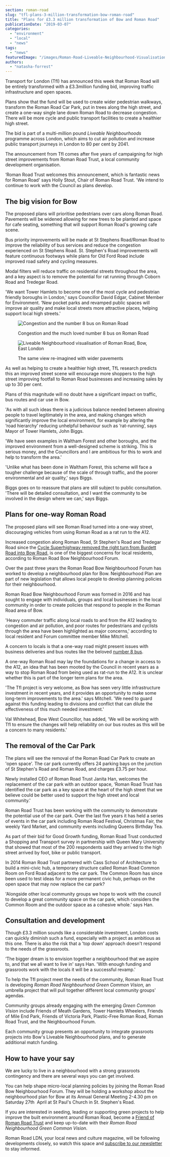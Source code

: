 ```yaml
---
section: roman-road
slug: "tfl-plans-3-million-transformation-bow-roman-road"
title: "Plans for £3.3 million transformation of Bow and Roman Road"
publicationDate: "2019-03-07"
categories: 
  - "environment"
  - "local"
  - "news"
tags: 
  - "news"
featuredImage: "/images/Roman-Road-Liveable-Neighbourhood-Visualisation.jpg"
authors: 
  - "natasha-forrest"
---
```


Transport for London (Tfl) has announced this week that Roman Road will be entirely transformed with a £3.3million funding bid, improving traffic infrastructure and open spaces.

Plans show that the fund will be used to create wider pedestrian walkways, transform the Roman Road Car Park, put in trees along the high street, and create a one-way single lane down Roman Road to decrease congestion. There will be more cycle and public transport facilities to create a healthier high street.

The bid is part of a multi-million pound _Liveable Neighbourhoods_ programme across London, which aims to cut air pollution and increase public transport journeys in London to 80 per cent by 2041.

The announcement from Tfl comes after five years of campaigning for high street improvements from Roman Road Trust, a local community development organisation.

‘Roman Road Trust welcomes this announcement, which is fantastic news for Roman Road' says Holly Stout, Chair of Roman Road Trust. 'We intend to continue to work with the Council as plans develop.  

## The big vision for Bow

The proposed plans will prioritise pedestrians over cars along Roman Road. Pavements will be widened allowing for new trees to be planted and space for cafe seating, something that will support Roman Road's growing cafe scene.

Bus priority improvements will be made at St Stephens Road/Roman Road to improve the reliability of bus services and reduce the congestion experienced on St Stephens Road. St. Stephen's Road improvements will feature continuous footways while plans for Old Ford Road include improved road safety and cycling measures.

Modal filters will reduce traffic on residential streets throughout the area, and a key aspect is to remove the potential for rat running through Coborn Road and Tredegar Road.

'We want Tower Hamlets to become one of the most cycle and pedestrian friendly boroughs in London,' says Councillor David Edgar, Cabinet Member for Environment. ‘New pocket parks and revamped public spaces will improve air quality and make local streets more attractive places, helping support local high streets.'  

<figure>

![Congestion and the number 8 bus on Roman Road](/images/Roman-Road-traffic-1024x683.jpg)

<figcaption>

Congestion and the much loved number 8 bus on Roman Road

</figcaption>

</figure>

<figure>

![Liveable Neighbourhood visualisation of Roman Road, Bow, East London](/images/Roman-Road-Liveable-Neighbourhood-Visualisation-1024x683.jpg)

<figcaption>

The same view re-imagined with wider pavements

</figcaption>

</figure>

As well as helping to create a healthier high street, TfL research predicts this an improved street scene will encourage more shoppers to the high street improving footfall to Roman Road businesses and increasing sales by up to 30 per cent.  

Plans of this magnitude will no doubt have a significant impact on traffic, bus routes and car use in Bow.

'As with all such ideas there is a judicious balance needed between allowing people to travel legitimately in the area, and making changes which significantly improve the local environment, for example by altering the ‘road hierarchy’ reducing unhelpful behaviour such as ‘rat-running’, says Mayor of Tower Hamlets, John Biggs.

'We have seen examples in Waltham Forest and other boroughs, and the improved environment from a well-designed scheme is striking. This is serious money, and the Councillors and I are ambitious for this to work and help to transform the area.'

'Unlike what has been done in Waltham Forest, this scheme will face a tougher challenge because of the scale of through traffic, and the poorer environmental and air quality,' says Biggs.  

Biggs goes on to reassure that plans are still subject to public consultation. 'There will be detailed consultation, and I want the community to be involved in the design where we can,' says Biggs.

## Plans for one-way Roman Road

The proposed plans will see Roman Road turned into a one-way street, discouraging vehicles from using Roman Road as a rat run to the A12.

Increased congestion along Roman Road, St Stephen's Road and Tredegar Road since the [Cycle Superhighway removed the right turn from Burdett Road into Bow Road,](https://romanroadtrust.co.uk/cycle-superhighway-will-increase-traffic/) is one of the biggest concerns for local residents, according to Roman Road Bow Neighbourhood Forum.

Over the past three years the Roman Road Bow Neighbourhood Forum has worked to develop a neighbourhood plan for Bow. Neighbourhood Plan are part of new legislation that allows local people to develop planning policies for their neighbourhood.

Roman Road Bow Neighbourhood Forum was formed in 2016 and has sought to engage with individuals, groups and local businesses in the local community in order to create policies that respond to people in the Roman Road area of Bow.

'Heavy commuter traffic along local roads to and from the A12 leading to congestion and air pollution, and poor routes for pedestrians and cyclists through the area have been highlighted as major concerns,' according to local resident and Forum committee member Mike Mitchell.

A concern to locals is that a one-way road might present issues with business deliveries and bus routes like the beloved [number 8 bus](https://romanroadlondon.com/allen-staines-no8-bus-bow-garage-charladies-bowler-hats/).  

A one-way Roman Road may lay the foundations for a change in access to the A12, an idea that has been mooted by the Council in recent years as a way to stop Roman Road from being used as rat-run to the A12. It is unclear whether this is part of the longer term plans for the area.  

'The Tfl project is very welcome, as Bow has seen very little infrastructure investment in recent years, and it provides an opportunity to make some long-term improvements to the area.' says Mitchell. 'We need to guard against this funding leading to divisions and conflict that can dilute the effectiveness of this much needed investment.'  

Val Whitehead, Bow West Councillor, has added, 'We will be working with Tfl to ensure the changes will help reliability on our bus routes as this will be a concern to many residents.'

## The removal of the Car Park

The plans will see the removal of the Roman Road Car Park to create an 'open space'. The car park currently offers 24 parking bays on the junction of St Stephen's Road and Roman Road, and charges £3.75 per hour.

Newly installed CEO of Roman Road Trust Janita Han, welcomes the replacement of the car park with an outdoor space, ‘Roman Road Trust has identified the car park as a key space at the heart of the high street that we believe could be better used to support the high street and local community.'

Roman Road Trust has been working with the community to demonstrate the potential use of the car park. Over the last five years it has held a series of events in the car park including Roman Road Festival, Christmas Fair, the weekly Yard Market, and community events including Queens Birthday Tea.

As part of their bid for Good Growth funding, Roman Road Trust conducted a Shopping and Transport survey in partnership with Queen Mary University that showed that most of the 200 respondents said they arrived to the high street arrived by foot, bike or public transport.  

In 2014 Roman Road Trust partnered with Cass School of Architecture to build a mini-civic hub, a temporary structure called Roman Road Common Room on Ford Road adjacent to the car park. The Common Room has since been used to test ideas for a more permanent civic hub, perhaps on the open space that may now replace the car park?  

'Alongside other local community groups we hope to work with the council to develop a great community space on the car park, which considers the Common Room and the outdoor space as a cohesive whole.’ says Han.

## Consultation and development

Though £3.3 million sounds like a considerable investment, London costs can quickly diminish such a fund, especially with a project as ambitious as this one. There is also the risk that a 'top down' approach doesn't respond to the needs of the grassroots.

‘The bigger dream is to envision together a neighbourhood that we aspire to, and that we all want to live in' says Han. 'With enough funding and grassroots work with the locals it will be a successful revamp.'

To help the Tfl project meet the needs of the community, Roman Road Trust is developing _Roman Road Neighbourhood Green Common Vision,_ an umbrella project that will pull together different local community groups' agendas.

Community groups already engaging with the emerging _Green Common Vision_ include Friends of Meath Gardens, Tower Hamlets Wheelers, Friends of Mile End Park, Friends of Victoria Park, Plastic-Free Roman Road, Roman Road Trust, and the Neighbourhood Forum.

Each community group presents an opportunity to integrate grassroots projects into Bow's Liveable Neighbourhood plans, and to generate additional match funding.

## How to have your say

We are lucky to live in a neighbourhood with a strong grassroots contingency and there are several ways you can get involved.

You can help shape micro-local planning policies by joining the Roman Road Bow Neighbourhood Forum. They will be holding a workshop about the neighbourhood plan for Bow at its Annual General Meeting 2-4.30 pm on Saturday 27th  April at St Paul's Church in St. Stephen's Road.

If you are interested in seeding, leading or supporting green projects to help improve the built environment around Roman Road, become a [Friend of Roman Road Trust](https://romanroadtrust.co.uk/become-friend-roman-road/) and keep up-to-date with their _Roman Road Neighbourhood Green Common Vision_.  

Roman Road LDN, your local news and culture magazine, will be following developments closely, so watch this space and [subscribe to our newsletter](https://romanroadlondon.com/subscribe/) to stay informed.
